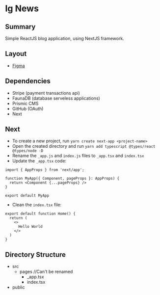 # Ig News

## Summary
Simple ReactJS blog application, using NextJS framework.

## Layout
* [Figma](https://www.figma.com/file/KNZKHWlxtZj4RakMz17dui/ig.news-(Copy)?node-id=1%3A2)

## Dependencies
* Stripe (payment transactions api)
* FaunaDB (database serveless applications)
* Prismic CMS
* GitHub (OAuth)
* Next

## Next
* To create a new project, run `yarn create next-app <project-name>`
* Open the created directory and run `yarn add typescript @types/react @types/node -D`
* Rename the `_app.js` and `index.js` files to `_app.tsx` and `index.tsx`
* Update the `_app.tsx` code:
```
import { AppProps } from 'next/app';

function MyApp({ Component, pageProps }: AppProps) {
  return <Component {...pageProps} />
}

export default MyApp
```
* Clean the `index.tsx` file:
```
export default function Home() {
  return (
    <>
      Hello World
    </>
  )
}
```

## Directory Structure
- src
	- pages //Can't be renamed
		- _app.tsx
		- index.tsx
- public
